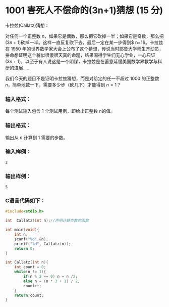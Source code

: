 # 1001 害死人不偿命的(3n+1)猜想 (15 分)
卡拉兹(Callatz)猜想：

对任何一个正整数 $n$，如果它是偶数，那么把它砍掉一半；如果它是奇数，那么把$(3n+1)$砍掉一半。这样一直反复砍下去，最后一定在某一步得到$ n=1$。卡拉兹在 1950 年的世界数学家大会上公布了这个猜想，传说当时耶鲁大学师生齐动员，拼命想证明这个貌似很傻很天真的命题，结果闹得学生们无心学业，一心只证 $(3n+1)$，以至于有人说这是一个阴谋，卡拉兹是在蓄意延缓美国数学界教学与科研的进展……

我们今天的题目不是证明卡拉兹猜想，而是对给定的任一不超过 1000 的正整数 $n$，简单地数一下，需要多少步（砍几下）才能得到 $n=1$？

### 输入格式：

每个测试输入包含 1 个测试用例，即给出正整数 $n$的值。

### 输出格式：

输出从 $n$ 计算到 1 需要的步数。

### 输入样例：

```in
3
```

### 输出样例：

```
5
```
### C语言代码如下：
```c
#include<stdio.h>

int  Callatz(int n);//声明计算步数的函数

int main(void){
    int n;
    scanf("%d",&n);
    printf("%d", Callatz(n));
    return 0;
}

int Callatz(int n){
    int count = 0;
    while(n != 1){
        if(n % 2 == 0) n = n /2;
		else n = (n * 3 + 1) / 2;
        count++;
    }
    return count;
}
```